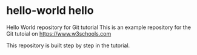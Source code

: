 # hello-world hello
Hello World repository for Git tutorial
This is an example repository for the Git tutoial on https://www.w3schools.com

This repository is built step by step in the tutorial. 
